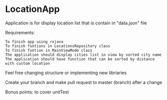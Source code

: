 # LocationApp

Application is for display location list that is contain in "data.json" file

Requirements: 
    
    To finish app using rxjava
    To finish funtions in LocationsRepository class
    To finish funtion in MainViewMode class
    The application should display cities list in view by sorted city name
    The application should have function that can be sorted by distance with custom location
    
Feel free changing structure or implementing new libriaries

Create your branch and make pull request to master (branch) after a change

Bonus points: to cover unitTest
